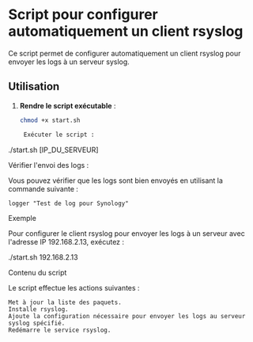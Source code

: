 # Script pour configurer automatiquement un client rsyslog

Ce script permet de configurer automatiquement un client rsyslog pour envoyer les logs à un serveur syslog.

## Utilisation

1. **Rendre le script exécutable** :

   ```bash
   chmod +x start.sh

    Exécuter le script :

./start.sh [IP_DU_SERVEUR]

Vérifier l'envoi des logs :

Vous pouvez vérifier que les logs sont bien envoyés en utilisant la commande suivante :

    logger "Test de log pour Synology"

Exemple

Pour configurer le client rsyslog pour envoyer les logs à un serveur avec l'adresse IP 192.168.2.13, exécutez :

./start.sh 192.168.2.13

Contenu du script

Le script effectue les actions suivantes :

    Met à jour la liste des paquets.
    Installe rsyslog.
    Ajoute la configuration nécessaire pour envoyer les logs au serveur syslog spécifié.
    Redémarre le service rsyslog.
